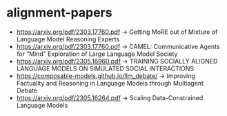 # alignment-papers

- https://arxiv.org/pdf/2303.17760.pdf -> Getting MoRE out of Mixture of Language Model Reasoning Experts
- https://arxiv.org/pdf/2303.17760.pdf -> CAMEL: Communicative Agents for “Mind” Exploration of Large Language Model Society
- https://arxiv.org/pdf/2305.16960.pdf -> TRAINING SOCIALLY ALIGNED LANGUAGE MODELS ON SIMULATED SOCIAL INTERACTIONS
- https://composable-models.github.io/llm_debate/ -> Improving Factuality and Reasoning in Language Models through Multiagent Debate
- https://arxiv.org/pdf/2305.16264.pdf -> Scaling Data-Constrained Language Models
